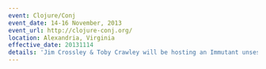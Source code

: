```yaml
---
event: Clojure/Conj
event_date: 14-16 November, 2013
event_url: http://clojure-conj.org/
location: Alexandria, Virginia
effective_date: 20131114
details: 'Jim Crossley & Toby Crawley will be hosting an Immutant unsession.'
---
```


